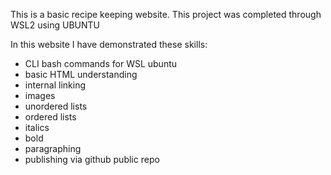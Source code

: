 This is a basic recipe keeping website. 
This project was completed through WSL2 using UBUNTU

In this website I have demonstrated these skills:
- CLI bash commands for WSL ubuntu
- basic HTML understanding
- internal linking 
- images
- unordered lists
- ordered lists
- italics
- bold
- paragraphing
- publishing via github public repo